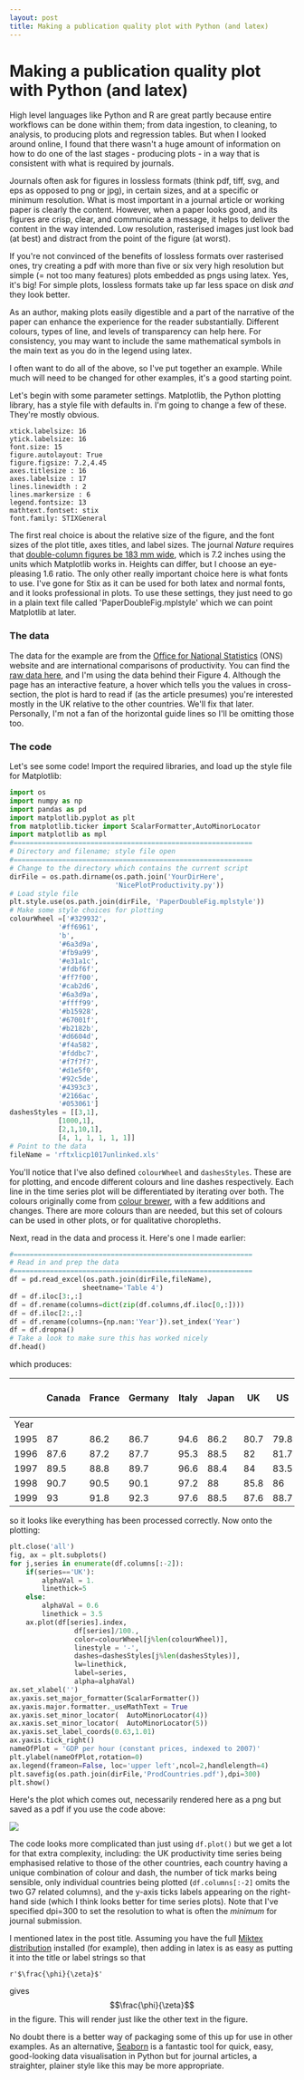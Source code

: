 ```yaml
---
layout: post
title: Making a publication quality plot with Python (and latex)
---
```


# Making a publication quality plot with Python (and latex)
High level languages like Python and R are great partly because entire workflows can be done within them; from data ingestion, to cleaning, to analysis, to producing plots and regression tables. But when I looked around online, I found that there wasn't a huge amount of information on how to do one of the last stages - producing plots - in a way that is consistent with what is required by journals.

Journals often ask for figures in lossless formats (think pdf, tiff, svg, and eps as opposed to png or jpg), in certain sizes, and at a specific or minimum resolution. What is most important in a journal article or working paper is clearly the content. However, when a paper looks good, and its figures are crisp, clear, and communicate a message, it helps to deliver the content in the way intended. Low resolution, rasterised images just look bad (at best) and distract from the point of the figure (at worst).

If you're not convinced of the benefits of lossless formats over rasterised ones, try creating a pdf with more than five or six very high resolution but simple (= not too many features) plots embedded as pngs using latex. Yes, it's big! For simple plots, lossless formats take up far less space on disk *and* they look better.

As an author, making plots easily digestible and a part of the narrative of the paper can enhance the experience for the reader substantially. Different colours, types of line, and levels of transparency can help here. For consistency, you may want to include the same mathematical symbols in the main text as you do in the legend using latex.

I often want to do all of the above, so I've put together an example. While much will need to be changed for other examples, it's a good starting point.

Let's begin with some parameter settings. Matplotlib, the Python plotting library, has a style file with defaults in. I'm going to change a few of these. They're mostly obvious.
```
xtick.labelsize: 16
ytick.labelsize: 16
font.size: 15
figure.autolayout: True
figure.figsize: 7.2,4.45
axes.titlesize : 16
axes.labelsize : 17
lines.linewidth : 2
lines.markersize : 6
legend.fontsize: 13
mathtext.fontset: stix
font.family: STIXGeneral
```
The first real choice is about the relative size of the figure, and the font sizes of the plot title, axes titles, and label sizes. The journal *Nature* requires that [double-column figures be 183 mm wide](https://www.nature.com/nature/for-authors/final-submission), which is 7.2 inches using the units which Matplotlib works in. Heights can differ, but I choose an eye-pleasing 1.6 ratio. The only other really important choice here is what fonts to use. I've gone for Stix as it can be used for both latex and normal fonts, and it looks professional in plots. To use these settings, they just need to go in a plain text file called 'PaperDoubleFig.mplstyle' which we can point Matplotlib at later.

### The data
The data for the example are from the [Office for National Statistics](https://www.ons.gov.uk/) (ONS) website and are international comparisons of productivity. You can find the [raw data here](https://www.ons.gov.uk/economy/economicoutputandproductivity/productivitymeasures/bulletins/internationalcomparisonsofproductivityfinalestimates/2015), and I'm using the data behind their Figure 4. Although the page has an interactive feature, a hover which tells you the values in cross-section, the plot is hard to read if (as the article presumes) you're interested mostly in the UK relative to the other countries. We'll fix that later. Personally, I'm not a fan of the horizontal guide lines so I'll be omitting those too.

### The code
Let's see some code! Import the required libraries, and load up the style file for Matplotlib:
```Python
import os
import numpy as np
import pandas as pd
import matplotlib.pyplot as plt
from matplotlib.ticker import ScalarFormatter,AutoMinorLocator
import matplotlib as mpl
#===========================================================
# Directory and filename; style file open
#===========================================================
# Change to the directory which contains the current script
dirFile = os.path.dirname(os.path.join('YourDirHere',
                          'NicePlotProductivity.py'))
# Load style file
plt.style.use(os.path.join(dirFile, 'PaperDoubleFig.mplstyle'))
# Make some style choices for plotting
colourWheel =['#329932',
            '#ff6961',
            'b',
            '#6a3d9a',
            '#fb9a99',
            '#e31a1c',
            '#fdbf6f',
            '#ff7f00',
            '#cab2d6',
            '#6a3d9a',
            '#ffff99',
            '#b15928',
            '#67001f',
            '#b2182b',
            '#d6604d',
            '#f4a582',
            '#fddbc7',
            '#f7f7f7',
            '#d1e5f0',
            '#92c5de',
            '#4393c3',
            '#2166ac',
            '#053061']
dashesStyles = [[3,1],
            [1000,1],
            [2,1,10,1],
            [4, 1, 1, 1, 1, 1]]
# Point to the data
fileName = 'rftxlicp1017unlinked.xls'
```
You'll notice that I've also defined ```colourWheel``` and ```dashesStyles```. These are for plotting, and encode different colours and line dashes respectively. Each line in the time series plot will be differentiated by iterating over both. The colours originally come from [colour brewer](http://colorbrewer2.org/#type=sequential&scheme=BuGn&n=3), with a few additions and changes. There are more colours than are needed, but this set of colours can be used in other plots, or for qualitative choropleths.

Next, read in the data and process it. Here's one I made earlier:
```Python
#===========================================================
# Read in and prep the data
#===========================================================
df = pd.read_excel(os.path.join(dirFile,fileName),
                  sheetname='Table 4')
df = df.iloc[3:,:]
df = df.rename(columns=dict(zip(df.columns,df.iloc[0,:])))
df = df.iloc[2:,:]
df = df.rename(columns={np.nan:'Year'}).set_index('Year')
df = df.dropna()
# Take a look to make sure this has worked nicely
df.head()
```
which produces:

| | Canada | France | Germany | Italy | Japan | UK   | US   | G7   | G7 exc. UK |
|--------|--------|---------|-------|-------|------|------|------|------------|------|
| Year   |        |         |       |       |      |      |      |            |      |
| 1995   | 87     | 86.2    | 86.7  | 94.6  | 86.2 | 80.7 | 79.8 | 83         | 83.2 |
| 1996   | 87.6   | 87.2    | 87.7  | 95.3  | 88.5 | 82   | 81.7 | 84.6       | 84.8 |
| 1997   | 89.5   | 88.8    | 89.7  | 96.6  | 88.4 | 84   | 83.5 | 86.1       | 86.3 |
| 1998   | 90.7   | 90.5    | 90.1  | 97.2  | 88   | 85.8 | 86   | 87.7       | 87.8 |
| 1999   | 93     | 91.8    | 92.3  | 97.6  | 88.5 | 87.6 | 88.7 | 89.7       | 89.8 |

so it looks like everything has been processed correctly. Now onto the plotting:

```Python
plt.close('all')
fig, ax = plt.subplots()
for j,series in enumerate(df.columns[:-2]):
    if(series=='UK'):
        alphaVal = 1.
        linethick=5
    else:
        alphaVal = 0.6
        linethick = 3.5
    ax.plot(df[series].index,
                df[series]/100.,
                color=colourWheel[j%len(colourWheel)],
                linestyle = '-',
                dashes=dashesStyles[j%len(dashesStyles)],
                lw=linethick,
                label=series,
                alpha=alphaVal)
ax.set_xlabel('')
ax.yaxis.set_major_formatter(ScalarFormatter())
ax.yaxis.major.formatter._useMathText = True
ax.yaxis.set_minor_locator(  AutoMinorLocator(4))
ax.xaxis.set_minor_locator(  AutoMinorLocator(5))
ax.yaxis.set_label_coords(0.63,1.01)
ax.yaxis.tick_right()
nameOfPlot = 'GDP per hour (constant prices, indexed to 2007)'
plt.ylabel(nameOfPlot,rotation=0)
ax.legend(frameon=False, loc='upper left',ncol=2,handlelength=4)
plt.savefig(os.path.join(dirFile,'ProdCountries.pdf'),dpi=300)
plt.show()
```

Here's the plot which comes out, necessarily rendered here as a png but saved as a pdf if you use the code above:

![]({{site.baseurl}}/images/ProdCountries.png)

The code looks more complicated than just using ```df.plot()``` but we get a lot for that extra complexity, including: the UK productivity time series being emphasised relative to those of the other countries, each country having a unique combination of colour and dash, the number of tick marks being sensible, only individual countries being plotted (```df.columns[:-2]``` omits the two G7 related columns), and the y-axis ticks labels appearing on the right-hand side (which I think looks better for time series plots). Note that I've specified dpi=300 to set the resolution to what is often the *minimum* for journal submission.

I mentioned latex in the post title. Assuming you have the full [Miktex distribution](https://miktex.org/) installed (for example), then adding in latex is as easy as putting it into the title or label strings so that
```
r'$\frac{\phi}{\zeta}$'
```
gives $$\frac{\phi}{\zeta}$$ in the figure. This will render just like the other text in the figure.

No doubt there is a better way of packaging some of this up for use in other examples. As an alternative, [Seaborn](https://seaborn.pydata.org/) is a fantastic tool for quick, easy, good-looking data visualisation in Python but for journal articles, a straighter, plainer style like this may be more appropriate.
